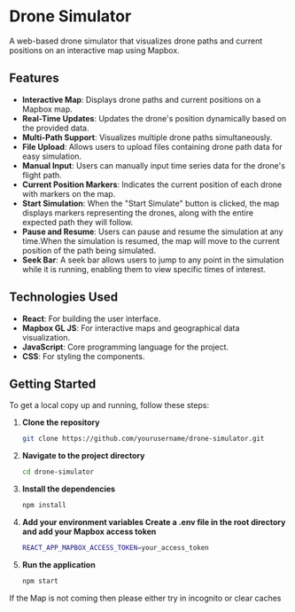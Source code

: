 # Drone Simulator

A web-based drone simulator that visualizes drone paths and current positions on an interactive map using Mapbox.

## Features

- **Interactive Map**: Displays drone paths and current positions on a Mapbox map.
- **Real-Time Updates**: Updates the drone's position dynamically based on the provided data.
- **Multi-Path Support**: Visualizes multiple drone paths simultaneously.
- **File Upload**: Allows users to upload files containing drone path data for easy simulation.
- **Manual Input**: Users can manually input time series data for the drone's flight path.
- **Current Position Markers**: Indicates the current position of each drone with markers on the map.
- **Start Simulation**: When the "Start Simulate" button is clicked, the map displays markers representing the drones, along with the entire expected path they will follow.
- **Pause and Resume**: Users can pause and resume the simulation at any time.When the simulation is resumed, the map will move to the current position of the path being simulated.
- **Seek Bar**: A seek bar allows users to jump to any point in the simulation while it is running, enabling them to view specific times of interest.


## Technologies Used

- **React**: For building the user interface.
- **Mapbox GL JS**: For interactive maps and geographical data visualization.
- **JavaScript**: Core programming language for the project.
- **CSS**: For styling the components.

## Getting Started

To get a local copy up and running, follow these steps:

1. **Clone the repository**
   ```bash
   git clone https://github.com/yourusername/drone-simulator.git
2. **Navigate to the project directory**
   ```bash
   cd drone-simulator
3. **Install the dependencies**
   ```bash
   npm install
4. **Add your environment variables Create a .env file in the root directory and add your Mapbox access token**
   ```bash
   REACT_APP_MAPBOX_ACCESS_TOKEN=your_access_token
5. **Run the application**
   ```bash
   npm start


If the Map is not coming then please either try in incognito or clear caches



